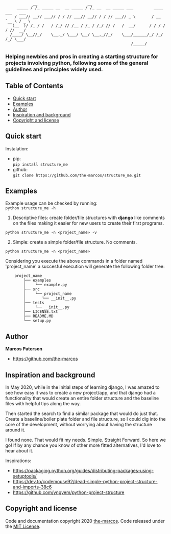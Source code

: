                 __                      __                                          
         _____ / /_ _____ __  __ _____ / /_ __  __ _____ ___         ____ ___   ___ 
        / ___// __// ___// / / // ___// __// / / // ___// _ \       / __ `__ \ / _ \
       (__  )/ /_ / /   / /_/ // /__ / /_ / /_/ // /   /  __/      / / / / / //  __/
      /____/ \__//_/    \__,_/ \___/ \__/ \__,_//_/    \___/______/_/ /_/ /_/ \___/ 
                                                           /_____/                 
### Helping newbies and pros in creating a starting structure for projects involving python, following some of the general guidelines and principles widely used.  
  

## Table of Contents
- [Quick start](#quick-start)
- [Examples](#examples)
- [Author](#author)
- [Inspiration and background](#inspiration-and-background)
- [Copyright and license](#copyright-and-license)

## Quick start
Instalation:
- pip:  
    `pip install structure_me`
- github:  
    `git clone https://github.com/the-marcos/structure_me.git`


## Examples
Example usage can be checked by running:  
`python structure_me -h`
  
1. Descriptive files: create folder/file structures with **django** like comments
on the files making it easier for new users to create their first programs.
  
`python structure_me -n <project_name> -v`

2. Simple: create a simple folder/file structure. No comments.

`python structure_me -n <project_name>`

Considering you execute the above commands in a folder named 'project_name' a 
succesful execution will generate the following folder tree:  
```
    project_name  
        ├── examples  
        │    └── example.py  
        ├── src  
        │    └── project_name  
        │       └── __init__.py  
        ├── tests  
        │    └── __init__.py  
        ├── LICENSE.txt  
        ├── README.MD  
        └── setup.py  
```

## Author

**Marcos Paterson**
- <https://github.com/the-marcos>


## Inspiration and background

In May 2020, while in the initial steps of learning django, I was amazed to
see how easy it was to create a new project/app, and that django had a functionality
that would create an entire folder structure and the baseline files with helpful
tips along the way.

Then started the search to find a similar package that would do just that. Create
a baseline/boiler plate folder and file structure, so I could dig into the core 
of the development, without worrying about having the structure around it.

I found none. That would fit my needs. Simple. Straight Forward. So here we go!
If by any chance you know of other more fitted alternatives, I'd love to hear about it.

Inspirations:
- <https://packaging.python.org/guides/distributing-packages-using-setuptools/>
- <https://dev.to/codemouse92/dead-simple-python-project-structure-and-imports-38c6>
- <https://github.com/yngvem/python-project-structure>


## Copyright and license

Code and documentation copyright 2020 [the-marcos](https://github.com/the-marcos). Code released under the [MIT License](https://github.com/the-marcos/structure_me/blob/master/LICENSE).